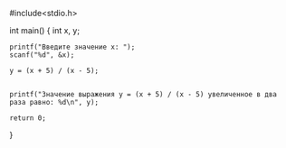 #include<stdio.h>

int main()
{
    int x, y;

    printf("Введите значение x: ");
    scanf("%d", &x);

    y = (x + 5) / (x - 5);


    printf("Значение выражения y = (x + 5) / (x - 5) увеличенное в два раза равно: %d\n", y);

    return 0;
}
